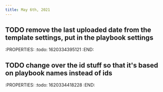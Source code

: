 ```yaml
---
title: May 6th, 2021
---
```


## TODO remove the last uploaded date from the template settings, put in the playbook settings
:PROPERTIES:
:todo: 1620334395121
:END:
## TODO change over the id stuff so that it's based on playbook names instead of ids
:PROPERTIES:
:todo: 1620334418228
:END:
